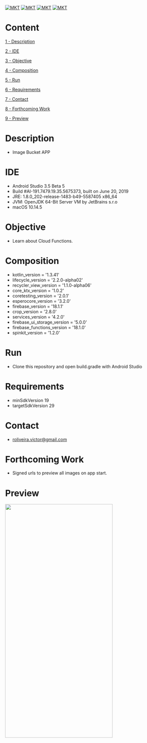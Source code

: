 [![MKT](https://img.shields.io/badge/version-v1.0.0-blue.svg)](https://img.shields.io/badge/version-v1.0.0-blue.svg)
[![MKT](https://img.shields.io/badge/language-Kotlin-orange.svg)](https://img.shields.io/badge/language-Kotlin-orange.svg)
[![MKT](https://img.shields.io/badge/platform-Android-lightgrey.svg)](https://img.shields.io/badge/platform-Android-lightgrey.svg)
[![MKT](https://img.shields.io/badge/license-Copyleft-red.svg)](./LICENSE)

# Content

[1 - Description](#description)

[2 - IDE](#ide)

[3 - Objective](#objective)

[4 - Composition](#composition)

[5 - Run](#run)

[6 - Requirements](#requirements)

[7 - Contact](#contact)

[8 - Forthcoming Work](#forthcoming-work)

[9 - Preview](#preview)

# Description

-   Image Bucket APP

# IDE

- Android Studio 3.5 Beta 5
- Build #AI-191.7479.19.35.5675373, built on June 20, 2019
- JRE: 1.8.0_202-release-1483-b49-5587405 x86_64
- JVM: OpenJDK 64-Bit Server VM by JetBrains s.r.o
- macOS 10.14.5

# Objective

  - Learn about Cloud Functions.

# Composition

  - kotlin_version = '1.3.41'
  - lifecycle_version = '2.2.0-alpha02'
  - recycler_view_version = '1.1.0-alpha06'
  - core_ktx_version = '1.0.2'
  - coretesting_version = '2.0.1'
  - esperocore_version = '3.2.0'
  - firebase_version = '18.1.1'
  - crop_version = '2.8.0'
  - services_version = '4.2.0'
  - firebase_ui_storage_version = '5.0.0'
  - firebase_functions_version = '18.1.0'
  - spinkit_version = '1.2.0'

# Run

  -   Clone this repository and open build.gradle with Android Studio

# Requirements

  - minSdkVersion 19
  - targetSdkVersion 29

#   Contact

- roliveira.victor@gmail.com

#   Forthcoming Work

- Signed urls to preview all images on app start.

#   Preview

<img src="assets/preview.gif" width="347" height="753">
